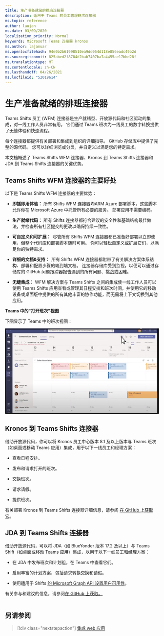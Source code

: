 ```yaml
---
title: 生产准备就绪的排班连接器
description: 适用于 Teams 的员工管理班次连接器
ms.topic: reference
author: laujan
ms.date: 03/09/2020
localization_priority: Normal
keywords: Microsoft Teams 连接器 kronos
ms.author: lajanuar
ms.openlocfilehash: 94e0b2b61998510ea9dd054d118e856eadc49b2d
ms.sourcegitcommit: 825abed2f8784d2bab7407ba7a4455ae17bbd28f
ms.translationtype: MT
ms.contentlocale: zh-CN
ms.lasthandoff: 04/26/2021
ms.locfileid: "52019614"
---
```

# <a name="production-ready-shifts-connectors"></a>生产准备就绪的排班连接器  

Teams Shifts 员工 (WFM) 连接器是生产就绪型、开放源代码和社区驱动的集成，对一线工作人员非常有用。 它们通过 Teams 班次为一线员工的数字转换提供了无缝体验和快速流程。 

每个连接器都提供有关部署和集成到组织的详细指导。 GitHub 存储库中提供了完整的源代码。 您可以详细浏览或分叉，并自定义以满足您的特定需求。   

本文档概述了 Teams Shifts WFM 连接器、Kronos 到 Teams Shifts 连接器和 JDA 到 Teams Shifts 连接器的关键优势。

## <a name="key-benefits-of-teams-shifts-wfm-connectors"></a>Teams Shifts WFM 连接器的主要好处

以下是 Teams Shifts WFM 连接器的主要优势：

* **即插即用体验：** 所有 Shifts WFM 连接器均ARM Azure 部署脚本，这些脚本允许你在 Microsoft Azure 中托管所有必要的服务。 部署应用不需要编码。

* **生产就绪代码：** 所有 Shifts 连接器都符合建议的安全性和基础结构最佳做法，并检查所有社区提交的更改以确保持续一致性。

* **可自定义和可扩展：**  尽管所有 Shifts WFM 连接器都已准备好部署以立即使用，但整个代码库和部署脚本随时可用。 你可以轻松自定义或扩展它们，以满足你的独特需求。

* **详细的文档&支持：**  所有 Shifts WFM 连接器都附带了有关解决方案体系结构、部署和配置步骤的端到端文档。 连接器存储库受到监视，以便可以通过存储库的 GitHub 问题跟踪器报告遇到的所有问题、挑战或困难。

* **无缝集成：** WFM 解决方案与 Teams Shifts 之间的集成使一线工作人员可以使用 Teams Shifts 应用查看或管理其日程安排和班次时间，并使用它的移动设备或桌面版中提供的所有其他丰富的协作功能，而无需将上下文切换到其他应用。  

**Teams 中的"打开班次"视图** 

下图显示了 Teams 中的班次视图： 

![Teams 中的开放班次](../assets/images/teams-open-shifts-view.png)

## <a name="kronos-to-teams-shifts-connector"></a>Kronos 到 Teams Shifts 连接器

借助开放源代码，你可以将 Kronos 员工中心版本 8.1 及以上版本与 Teams 班次（如桌面或移动 Teams 应用）集成，用于以下一线员工和经理方案：

* 查看日程安排。

* 发布和请求打开的班次。

* 交换班次。

* 请求请假。

* 提供班次。

有关部署 Kronos 到 Teams Shifts 连接器详细信息，请参阅 [在 GitHub 上获取它](https://aka.ms/KronosShiftsConnector)。

## <a name="jda-to-teams-shifts-connector"></a>JDA 到 Teams Shifts 连接器

借助开放源代码，可以将 JDA（如 BlueYonder 版本 17.2 及以上）与 Teams Shift（如桌面或移动 Teams 应用）集成，以用于以下一线员工和经理方案：

* 在 JDA 中发布班次和计划组，在 Teams 中查看它们。

* 启用丰富的计划方案，包括请求转换交换和请假。

* 使用适用于 Shifts [的 Microsoft Graph API 设置用户可用性](/graph/api/resources/shift?view=graph-rest-beta&preserve-view=true)。

有关参与和建议的信息，请参阅[在 GitHub 上获取。](https://aka.ms/JDAShiftsConnector)</br></br>

## <a name="see-also"></a>另请参阅

> [!div class="nextstepaction"]
> [集成 web 应用](~/samples/integrate-web-apps-overview.md)

